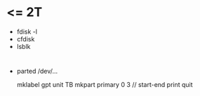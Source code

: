 # <= 2T

- fdisk -l
- cfdisk
- lsblk

# 

- parted /dev/...

    mklabel gpt
    unit TB
    mkpart primary 0 3 // start-end
    print
    quit
